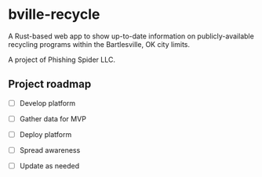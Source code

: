 # bville-recycle

A Rust-based web app to show up-to-date information on publicly-available recycling programs within the Bartlesville, OK city limits. 

A project of Phishing Spider LLC. 

## Project roadmap

- [ ] Develop platform

- [ ] Gather data for MVP

- [ ] Deploy platform

- [ ] Spread awareness

- [ ] Update as needed 

